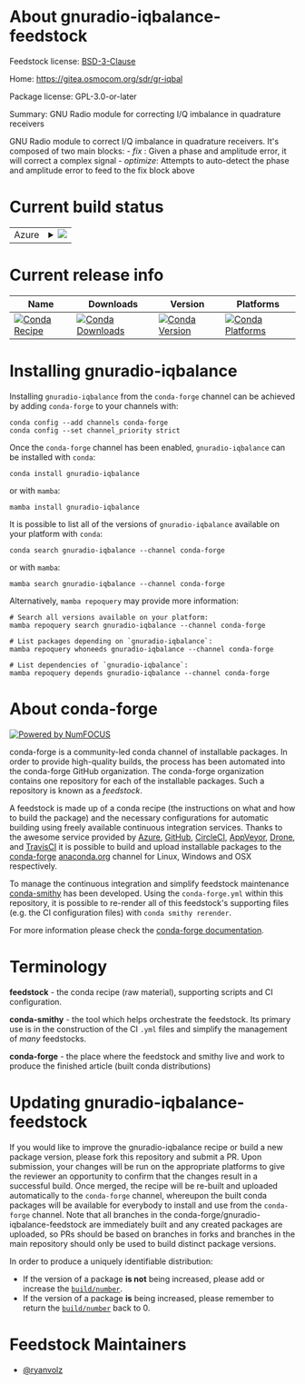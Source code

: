 About gnuradio-iqbalance-feedstock
==================================

Feedstock license: [BSD-3-Clause](https://github.com/conda-forge/gnuradio-iqbalance-feedstock/blob/main/LICENSE.txt)

Home: https://gitea.osmocom.org/sdr/gr-iqbal

Package license: GPL-3.0-or-later

Summary: GNU Radio module for correcting I/Q imbalance in quadrature receivers

GNU Radio module to correct I/Q imbalance in quadrature receivers.
It's composed of two main blocks: - *fix* : Given a phase and amplitude error, it will correct a complex signal - *optimize*: Attempts to auto-detect the phase and amplitude error to feed to the fix block above


Current build status
====================


<table>
    
  <tr>
    <td>Azure</td>
    <td>
      <details>
        <summary>
          <a href="https://dev.azure.com/conda-forge/feedstock-builds/_build/latest?definitionId=20630&branchName=main">
            <img src="https://dev.azure.com/conda-forge/feedstock-builds/_apis/build/status/gnuradio-iqbalance-feedstock?branchName=main">
          </a>
        </summary>
        <table>
          <thead><tr><th>Variant</th><th>Status</th></tr></thead>
          <tbody><tr>
              <td>linux_64_numpy1.22python3.8.____cpython</td>
              <td>
                <a href="https://dev.azure.com/conda-forge/feedstock-builds/_build/latest?definitionId=20630&branchName=main">
                  <img src="https://dev.azure.com/conda-forge/feedstock-builds/_apis/build/status/gnuradio-iqbalance-feedstock?branchName=main&jobName=linux&configuration=linux%20linux_64_numpy1.22python3.8.____cpython" alt="variant">
                </a>
              </td>
            </tr><tr>
              <td>linux_64_numpy2.0python3.10.____cpython</td>
              <td>
                <a href="https://dev.azure.com/conda-forge/feedstock-builds/_build/latest?definitionId=20630&branchName=main">
                  <img src="https://dev.azure.com/conda-forge/feedstock-builds/_apis/build/status/gnuradio-iqbalance-feedstock?branchName=main&jobName=linux&configuration=linux%20linux_64_numpy2.0python3.10.____cpython" alt="variant">
                </a>
              </td>
            </tr><tr>
              <td>linux_64_numpy2.0python3.11.____cpython</td>
              <td>
                <a href="https://dev.azure.com/conda-forge/feedstock-builds/_build/latest?definitionId=20630&branchName=main">
                  <img src="https://dev.azure.com/conda-forge/feedstock-builds/_apis/build/status/gnuradio-iqbalance-feedstock?branchName=main&jobName=linux&configuration=linux%20linux_64_numpy2.0python3.11.____cpython" alt="variant">
                </a>
              </td>
            </tr><tr>
              <td>linux_64_numpy2.0python3.12.____cpython</td>
              <td>
                <a href="https://dev.azure.com/conda-forge/feedstock-builds/_build/latest?definitionId=20630&branchName=main">
                  <img src="https://dev.azure.com/conda-forge/feedstock-builds/_apis/build/status/gnuradio-iqbalance-feedstock?branchName=main&jobName=linux&configuration=linux%20linux_64_numpy2.0python3.12.____cpython" alt="variant">
                </a>
              </td>
            </tr><tr>
              <td>linux_64_numpy2.0python3.9.____cpython</td>
              <td>
                <a href="https://dev.azure.com/conda-forge/feedstock-builds/_build/latest?definitionId=20630&branchName=main">
                  <img src="https://dev.azure.com/conda-forge/feedstock-builds/_apis/build/status/gnuradio-iqbalance-feedstock?branchName=main&jobName=linux&configuration=linux%20linux_64_numpy2.0python3.9.____cpython" alt="variant">
                </a>
              </td>
            </tr><tr>
              <td>linux_aarch64_numpy1.22python3.8.____cpython</td>
              <td>
                <a href="https://dev.azure.com/conda-forge/feedstock-builds/_build/latest?definitionId=20630&branchName=main">
                  <img src="https://dev.azure.com/conda-forge/feedstock-builds/_apis/build/status/gnuradio-iqbalance-feedstock?branchName=main&jobName=linux&configuration=linux%20linux_aarch64_numpy1.22python3.8.____cpython" alt="variant">
                </a>
              </td>
            </tr><tr>
              <td>linux_aarch64_numpy2.0python3.10.____cpython</td>
              <td>
                <a href="https://dev.azure.com/conda-forge/feedstock-builds/_build/latest?definitionId=20630&branchName=main">
                  <img src="https://dev.azure.com/conda-forge/feedstock-builds/_apis/build/status/gnuradio-iqbalance-feedstock?branchName=main&jobName=linux&configuration=linux%20linux_aarch64_numpy2.0python3.10.____cpython" alt="variant">
                </a>
              </td>
            </tr><tr>
              <td>linux_aarch64_numpy2.0python3.11.____cpython</td>
              <td>
                <a href="https://dev.azure.com/conda-forge/feedstock-builds/_build/latest?definitionId=20630&branchName=main">
                  <img src="https://dev.azure.com/conda-forge/feedstock-builds/_apis/build/status/gnuradio-iqbalance-feedstock?branchName=main&jobName=linux&configuration=linux%20linux_aarch64_numpy2.0python3.11.____cpython" alt="variant">
                </a>
              </td>
            </tr><tr>
              <td>linux_aarch64_numpy2.0python3.12.____cpython</td>
              <td>
                <a href="https://dev.azure.com/conda-forge/feedstock-builds/_build/latest?definitionId=20630&branchName=main">
                  <img src="https://dev.azure.com/conda-forge/feedstock-builds/_apis/build/status/gnuradio-iqbalance-feedstock?branchName=main&jobName=linux&configuration=linux%20linux_aarch64_numpy2.0python3.12.____cpython" alt="variant">
                </a>
              </td>
            </tr><tr>
              <td>linux_aarch64_numpy2.0python3.9.____cpython</td>
              <td>
                <a href="https://dev.azure.com/conda-forge/feedstock-builds/_build/latest?definitionId=20630&branchName=main">
                  <img src="https://dev.azure.com/conda-forge/feedstock-builds/_apis/build/status/gnuradio-iqbalance-feedstock?branchName=main&jobName=linux&configuration=linux%20linux_aarch64_numpy2.0python3.9.____cpython" alt="variant">
                </a>
              </td>
            </tr><tr>
              <td>linux_ppc64le_numpy1.22python3.8.____cpython</td>
              <td>
                <a href="https://dev.azure.com/conda-forge/feedstock-builds/_build/latest?definitionId=20630&branchName=main">
                  <img src="https://dev.azure.com/conda-forge/feedstock-builds/_apis/build/status/gnuradio-iqbalance-feedstock?branchName=main&jobName=linux&configuration=linux%20linux_ppc64le_numpy1.22python3.8.____cpython" alt="variant">
                </a>
              </td>
            </tr><tr>
              <td>linux_ppc64le_numpy2.0python3.10.____cpython</td>
              <td>
                <a href="https://dev.azure.com/conda-forge/feedstock-builds/_build/latest?definitionId=20630&branchName=main">
                  <img src="https://dev.azure.com/conda-forge/feedstock-builds/_apis/build/status/gnuradio-iqbalance-feedstock?branchName=main&jobName=linux&configuration=linux%20linux_ppc64le_numpy2.0python3.10.____cpython" alt="variant">
                </a>
              </td>
            </tr><tr>
              <td>linux_ppc64le_numpy2.0python3.11.____cpython</td>
              <td>
                <a href="https://dev.azure.com/conda-forge/feedstock-builds/_build/latest?definitionId=20630&branchName=main">
                  <img src="https://dev.azure.com/conda-forge/feedstock-builds/_apis/build/status/gnuradio-iqbalance-feedstock?branchName=main&jobName=linux&configuration=linux%20linux_ppc64le_numpy2.0python3.11.____cpython" alt="variant">
                </a>
              </td>
            </tr><tr>
              <td>linux_ppc64le_numpy2.0python3.12.____cpython</td>
              <td>
                <a href="https://dev.azure.com/conda-forge/feedstock-builds/_build/latest?definitionId=20630&branchName=main">
                  <img src="https://dev.azure.com/conda-forge/feedstock-builds/_apis/build/status/gnuradio-iqbalance-feedstock?branchName=main&jobName=linux&configuration=linux%20linux_ppc64le_numpy2.0python3.12.____cpython" alt="variant">
                </a>
              </td>
            </tr><tr>
              <td>linux_ppc64le_numpy2.0python3.9.____cpython</td>
              <td>
                <a href="https://dev.azure.com/conda-forge/feedstock-builds/_build/latest?definitionId=20630&branchName=main">
                  <img src="https://dev.azure.com/conda-forge/feedstock-builds/_apis/build/status/gnuradio-iqbalance-feedstock?branchName=main&jobName=linux&configuration=linux%20linux_ppc64le_numpy2.0python3.9.____cpython" alt="variant">
                </a>
              </td>
            </tr><tr>
              <td>osx_64_numpy1.22python3.8.____cpython</td>
              <td>
                <a href="https://dev.azure.com/conda-forge/feedstock-builds/_build/latest?definitionId=20630&branchName=main">
                  <img src="https://dev.azure.com/conda-forge/feedstock-builds/_apis/build/status/gnuradio-iqbalance-feedstock?branchName=main&jobName=osx&configuration=osx%20osx_64_numpy1.22python3.8.____cpython" alt="variant">
                </a>
              </td>
            </tr><tr>
              <td>osx_64_numpy2.0python3.10.____cpython</td>
              <td>
                <a href="https://dev.azure.com/conda-forge/feedstock-builds/_build/latest?definitionId=20630&branchName=main">
                  <img src="https://dev.azure.com/conda-forge/feedstock-builds/_apis/build/status/gnuradio-iqbalance-feedstock?branchName=main&jobName=osx&configuration=osx%20osx_64_numpy2.0python3.10.____cpython" alt="variant">
                </a>
              </td>
            </tr><tr>
              <td>osx_64_numpy2.0python3.11.____cpython</td>
              <td>
                <a href="https://dev.azure.com/conda-forge/feedstock-builds/_build/latest?definitionId=20630&branchName=main">
                  <img src="https://dev.azure.com/conda-forge/feedstock-builds/_apis/build/status/gnuradio-iqbalance-feedstock?branchName=main&jobName=osx&configuration=osx%20osx_64_numpy2.0python3.11.____cpython" alt="variant">
                </a>
              </td>
            </tr><tr>
              <td>osx_64_numpy2.0python3.12.____cpython</td>
              <td>
                <a href="https://dev.azure.com/conda-forge/feedstock-builds/_build/latest?definitionId=20630&branchName=main">
                  <img src="https://dev.azure.com/conda-forge/feedstock-builds/_apis/build/status/gnuradio-iqbalance-feedstock?branchName=main&jobName=osx&configuration=osx%20osx_64_numpy2.0python3.12.____cpython" alt="variant">
                </a>
              </td>
            </tr><tr>
              <td>osx_64_numpy2.0python3.9.____cpython</td>
              <td>
                <a href="https://dev.azure.com/conda-forge/feedstock-builds/_build/latest?definitionId=20630&branchName=main">
                  <img src="https://dev.azure.com/conda-forge/feedstock-builds/_apis/build/status/gnuradio-iqbalance-feedstock?branchName=main&jobName=osx&configuration=osx%20osx_64_numpy2.0python3.9.____cpython" alt="variant">
                </a>
              </td>
            </tr><tr>
              <td>osx_arm64_numpy1.22python3.8.____cpython</td>
              <td>
                <a href="https://dev.azure.com/conda-forge/feedstock-builds/_build/latest?definitionId=20630&branchName=main">
                  <img src="https://dev.azure.com/conda-forge/feedstock-builds/_apis/build/status/gnuradio-iqbalance-feedstock?branchName=main&jobName=osx&configuration=osx%20osx_arm64_numpy1.22python3.8.____cpython" alt="variant">
                </a>
              </td>
            </tr><tr>
              <td>osx_arm64_numpy2.0python3.10.____cpython</td>
              <td>
                <a href="https://dev.azure.com/conda-forge/feedstock-builds/_build/latest?definitionId=20630&branchName=main">
                  <img src="https://dev.azure.com/conda-forge/feedstock-builds/_apis/build/status/gnuradio-iqbalance-feedstock?branchName=main&jobName=osx&configuration=osx%20osx_arm64_numpy2.0python3.10.____cpython" alt="variant">
                </a>
              </td>
            </tr><tr>
              <td>osx_arm64_numpy2.0python3.11.____cpython</td>
              <td>
                <a href="https://dev.azure.com/conda-forge/feedstock-builds/_build/latest?definitionId=20630&branchName=main">
                  <img src="https://dev.azure.com/conda-forge/feedstock-builds/_apis/build/status/gnuradio-iqbalance-feedstock?branchName=main&jobName=osx&configuration=osx%20osx_arm64_numpy2.0python3.11.____cpython" alt="variant">
                </a>
              </td>
            </tr><tr>
              <td>osx_arm64_numpy2.0python3.12.____cpython</td>
              <td>
                <a href="https://dev.azure.com/conda-forge/feedstock-builds/_build/latest?definitionId=20630&branchName=main">
                  <img src="https://dev.azure.com/conda-forge/feedstock-builds/_apis/build/status/gnuradio-iqbalance-feedstock?branchName=main&jobName=osx&configuration=osx%20osx_arm64_numpy2.0python3.12.____cpython" alt="variant">
                </a>
              </td>
            </tr><tr>
              <td>osx_arm64_numpy2.0python3.9.____cpython</td>
              <td>
                <a href="https://dev.azure.com/conda-forge/feedstock-builds/_build/latest?definitionId=20630&branchName=main">
                  <img src="https://dev.azure.com/conda-forge/feedstock-builds/_apis/build/status/gnuradio-iqbalance-feedstock?branchName=main&jobName=osx&configuration=osx%20osx_arm64_numpy2.0python3.9.____cpython" alt="variant">
                </a>
              </td>
            </tr><tr>
              <td>win_64_numpy1.22python3.8.____cpython</td>
              <td>
                <a href="https://dev.azure.com/conda-forge/feedstock-builds/_build/latest?definitionId=20630&branchName=main">
                  <img src="https://dev.azure.com/conda-forge/feedstock-builds/_apis/build/status/gnuradio-iqbalance-feedstock?branchName=main&jobName=win&configuration=win%20win_64_numpy1.22python3.8.____cpython" alt="variant">
                </a>
              </td>
            </tr><tr>
              <td>win_64_numpy2.0python3.10.____cpython</td>
              <td>
                <a href="https://dev.azure.com/conda-forge/feedstock-builds/_build/latest?definitionId=20630&branchName=main">
                  <img src="https://dev.azure.com/conda-forge/feedstock-builds/_apis/build/status/gnuradio-iqbalance-feedstock?branchName=main&jobName=win&configuration=win%20win_64_numpy2.0python3.10.____cpython" alt="variant">
                </a>
              </td>
            </tr><tr>
              <td>win_64_numpy2.0python3.11.____cpython</td>
              <td>
                <a href="https://dev.azure.com/conda-forge/feedstock-builds/_build/latest?definitionId=20630&branchName=main">
                  <img src="https://dev.azure.com/conda-forge/feedstock-builds/_apis/build/status/gnuradio-iqbalance-feedstock?branchName=main&jobName=win&configuration=win%20win_64_numpy2.0python3.11.____cpython" alt="variant">
                </a>
              </td>
            </tr><tr>
              <td>win_64_numpy2.0python3.12.____cpython</td>
              <td>
                <a href="https://dev.azure.com/conda-forge/feedstock-builds/_build/latest?definitionId=20630&branchName=main">
                  <img src="https://dev.azure.com/conda-forge/feedstock-builds/_apis/build/status/gnuradio-iqbalance-feedstock?branchName=main&jobName=win&configuration=win%20win_64_numpy2.0python3.12.____cpython" alt="variant">
                </a>
              </td>
            </tr><tr>
              <td>win_64_numpy2.0python3.9.____cpython</td>
              <td>
                <a href="https://dev.azure.com/conda-forge/feedstock-builds/_build/latest?definitionId=20630&branchName=main">
                  <img src="https://dev.azure.com/conda-forge/feedstock-builds/_apis/build/status/gnuradio-iqbalance-feedstock?branchName=main&jobName=win&configuration=win%20win_64_numpy2.0python3.9.____cpython" alt="variant">
                </a>
              </td>
            </tr>
          </tbody>
        </table>
      </details>
    </td>
  </tr>
</table>

Current release info
====================

| Name | Downloads | Version | Platforms |
| --- | --- | --- | --- |
| [![Conda Recipe](https://img.shields.io/badge/recipe-gnuradio--iqbalance-green.svg)](https://anaconda.org/conda-forge/gnuradio-iqbalance) | [![Conda Downloads](https://img.shields.io/conda/dn/conda-forge/gnuradio-iqbalance.svg)](https://anaconda.org/conda-forge/gnuradio-iqbalance) | [![Conda Version](https://img.shields.io/conda/vn/conda-forge/gnuradio-iqbalance.svg)](https://anaconda.org/conda-forge/gnuradio-iqbalance) | [![Conda Platforms](https://img.shields.io/conda/pn/conda-forge/gnuradio-iqbalance.svg)](https://anaconda.org/conda-forge/gnuradio-iqbalance) |

Installing gnuradio-iqbalance
=============================

Installing `gnuradio-iqbalance` from the `conda-forge` channel can be achieved by adding `conda-forge` to your channels with:

```
conda config --add channels conda-forge
conda config --set channel_priority strict
```

Once the `conda-forge` channel has been enabled, `gnuradio-iqbalance` can be installed with `conda`:

```
conda install gnuradio-iqbalance
```

or with `mamba`:

```
mamba install gnuradio-iqbalance
```

It is possible to list all of the versions of `gnuradio-iqbalance` available on your platform with `conda`:

```
conda search gnuradio-iqbalance --channel conda-forge
```

or with `mamba`:

```
mamba search gnuradio-iqbalance --channel conda-forge
```

Alternatively, `mamba repoquery` may provide more information:

```
# Search all versions available on your platform:
mamba repoquery search gnuradio-iqbalance --channel conda-forge

# List packages depending on `gnuradio-iqbalance`:
mamba repoquery whoneeds gnuradio-iqbalance --channel conda-forge

# List dependencies of `gnuradio-iqbalance`:
mamba repoquery depends gnuradio-iqbalance --channel conda-forge
```


About conda-forge
=================

[![Powered by
NumFOCUS](https://img.shields.io/badge/powered%20by-NumFOCUS-orange.svg?style=flat&colorA=E1523D&colorB=007D8A)](https://numfocus.org)

conda-forge is a community-led conda channel of installable packages.
In order to provide high-quality builds, the process has been automated into the
conda-forge GitHub organization. The conda-forge organization contains one repository
for each of the installable packages. Such a repository is known as a *feedstock*.

A feedstock is made up of a conda recipe (the instructions on what and how to build
the package) and the necessary configurations for automatic building using freely
available continuous integration services. Thanks to the awesome service provided by
[Azure](https://azure.microsoft.com/en-us/services/devops/), [GitHub](https://github.com/),
[CircleCI](https://circleci.com/), [AppVeyor](https://www.appveyor.com/),
[Drone](https://cloud.drone.io/welcome), and [TravisCI](https://travis-ci.com/)
it is possible to build and upload installable packages to the
[conda-forge](https://anaconda.org/conda-forge) [anaconda.org](https://anaconda.org/)
channel for Linux, Windows and OSX respectively.

To manage the continuous integration and simplify feedstock maintenance
[conda-smithy](https://github.com/conda-forge/conda-smithy) has been developed.
Using the ``conda-forge.yml`` within this repository, it is possible to re-render all of
this feedstock's supporting files (e.g. the CI configuration files) with ``conda smithy rerender``.

For more information please check the [conda-forge documentation](https://conda-forge.org/docs/).

Terminology
===========

**feedstock** - the conda recipe (raw material), supporting scripts and CI configuration.

**conda-smithy** - the tool which helps orchestrate the feedstock.
                   Its primary use is in the construction of the CI ``.yml`` files
                   and simplify the management of *many* feedstocks.

**conda-forge** - the place where the feedstock and smithy live and work to
                  produce the finished article (built conda distributions)


Updating gnuradio-iqbalance-feedstock
=====================================

If you would like to improve the gnuradio-iqbalance recipe or build a new
package version, please fork this repository and submit a PR. Upon submission,
your changes will be run on the appropriate platforms to give the reviewer an
opportunity to confirm that the changes result in a successful build. Once
merged, the recipe will be re-built and uploaded automatically to the
`conda-forge` channel, whereupon the built conda packages will be available for
everybody to install and use from the `conda-forge` channel.
Note that all branches in the conda-forge/gnuradio-iqbalance-feedstock are
immediately built and any created packages are uploaded, so PRs should be based
on branches in forks and branches in the main repository should only be used to
build distinct package versions.

In order to produce a uniquely identifiable distribution:
 * If the version of a package **is not** being increased, please add or increase
   the [``build/number``](https://docs.conda.io/projects/conda-build/en/latest/resources/define-metadata.html#build-number-and-string).
 * If the version of a package **is** being increased, please remember to return
   the [``build/number``](https://docs.conda.io/projects/conda-build/en/latest/resources/define-metadata.html#build-number-and-string)
   back to 0.

Feedstock Maintainers
=====================

* [@ryanvolz](https://github.com/ryanvolz/)

